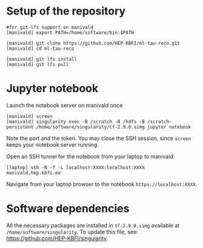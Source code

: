 # Setup of the repository
```
#for git-lfs support on manivald
[manivald] export PATH=/home/software/bin:$PATH

[manivald] git clone https://github.com/HEP-KBFI/ml-tau-reco.git
[manivald] cd ml-tau-reco

[manivald] git lfs install
[manivald] git lfs pull 
```

# Jupyter notebook

Launch the notebook server on manivald once
```
[manivald] screen
[manivald] singularity exec -B /scratch -B /hdfs -B /scratch-persistent /home/software/singularity/tf-2.9.0.simg jupyter notebook
```
Note the port and the token. You may close the SSH session, since `screen` keeps your notebook server running.

Open an SSH tunnel for the notebook from your laptop to manivald:
```
[laptop] ssh -N -f -L localhost:XXXX:localhost:XXXX manivald.hep.kbfi.ee
```

Navigate from your laptop browser to the notebook `https://localhost:XXXX`.


# Software dependencies

All the necessary packages are installed in `tf-2.9.0.simg` available at `/home/software/singularity`.
To update this file, see: https://github.com/HEP-KBFI/singularity.


